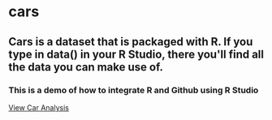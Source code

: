 # cars
## Cars is a dataset that is packaged with R. If you type in data() in your R Studio, there you'll find all the data you can make use of.

### This is a demo of how to integrate R and Github using R Studio

<a href="https://yimjohns.github.io/cars/">View Car Analysis</a>
